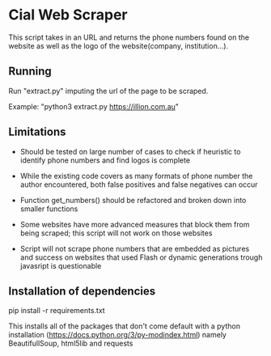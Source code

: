 # Cial Web Scraper

This script takes in an URL and returns the phone numbers found on the website as well as the logo of the website(company, institution...).

## Running

Run "extract.py" imputing the url of the page to be scraped.

Example: "python3 extract.py https://illion.com.au"

## Limitations

- Should be tested on large number of cases to check if heuristic to identify phone numbers and find logos is complete
- While the existing code covers as many formats of phone number the author encountered, both false positives and false negatives can occur

- Function get_numbers() should be refactored and broken down into smaller functions

- Some websites have more advanced measures that block them from being scraped; this script will not work on those websites

- Script will not scrape phone numbers that are embedded as pictures and success on websites that used Flash or dynamic generations trough javasript is questionable

## Installation of dependencies

pip install -r requirements.txt

This installs all of the packages that don't come default with a python installation (https://docs.python.org/3/py-modindex.html) namely BeautifullSoup, html5lib and requests
